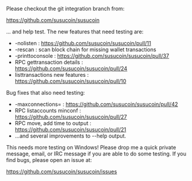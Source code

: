 Please checkout the git integration branch from:

https://github.com/susucoin/susucoin

... and help test.  The new features that need testing are:

* -nolisten : https://github.com/susucoin/susucoin/pull/11
* -rescan : scan block chain for missing wallet transactions
* -printtoconsole : https://github.com/susucoin/susucoin/pull/37
* RPC gettransaction details : https://github.com/susucoin/susucoin/pull/24
* listtransactions new features : https://github.com/susucoin/susucoin/pull/10

Bug fixes that also need testing:

* -maxconnections= : https://github.com/susucoin/susucoin/pull/42
* RPC listaccounts minconf : https://github.com/susucoin/susucoin/pull/27
* RPC move, add time to output : https://github.com/susucoin/susucoin/pull/21
* ...and several improvements to --help output.

This needs more testing on Windows!  Please drop me a quick private message, email, or IRC message if you are able to do some testing.  If you find bugs, please open an issue at:

https://github.com/susucoin/susucoin/issues

